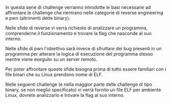 In questa serie di challenge verranno introdotte le basi necessarie ad affrontare le challenge che rientrano nelle categorie di reverse engineering e pwn (altrimenti dette binary).

Nelle sfide di reverse vi verrà richiesto di analizzare un programma, comprenderne il funzionamento e trovare la flag che nasconde al suo interno.

Nelle sfide di pwn l'obiettivo sarà invece di sfruttare dei bug presenti in un programma per alterare la logica di esecuzione del programma stesso mentre viene eseguito su un server remoto.

Per poter affrontare queste sfide bisogna prima di tutto essere familiari con i file binari che su Linux prendono nome di ELF.

Nelle seguenti challenge (e nella maggior parte delle challenge di tipo binary, se non meglio specificato) vi verrà fornito un file ELF per ambiente Linux, dovrete analizzarlo e trovare la flag al suo interno.
